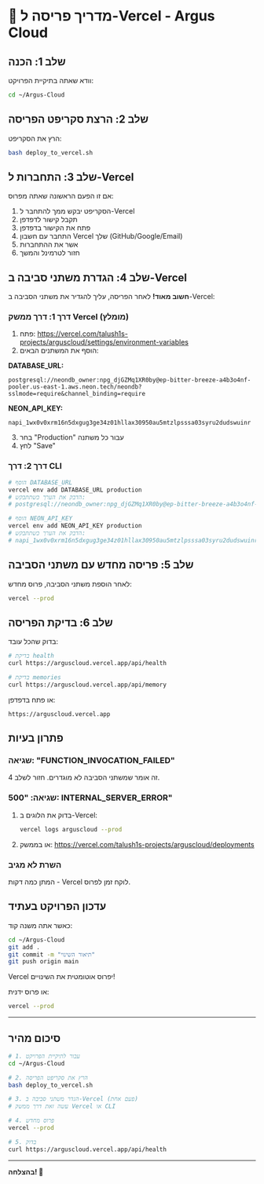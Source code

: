 # 🚀 מדריך פריסה ל-Vercel - Argus Cloud

## שלב 1: הכנה

וודא שאתה בתיקיית הפרויקט:
```bash
cd ~/Argus-Cloud
```

## שלב 2: הרצת סקריפט הפריסה

הרץ את הסקריפט:
```bash
bash deploy_to_vercel.sh
```

## שלב 3: התחברות ל-Vercel

אם זו הפעם הראשונה שאתה מפרוס:

1. הסקריפט יבקש ממך להתחבר ל-Vercel
2. תקבל קישור לדפדפן
3. פתח את הקישור בדפדפן
4. התחבר עם חשבון Vercel שלך (GitHub/Google/Email)
5. אשר את ההתחברות
6. חזור לטרמינל והמשך

## שלב 4: הגדרת משתני סביבה ב-Vercel

**חשוב מאוד!** לאחר הפריסה, עליך להגדיר את משתני הסביבה ב-Vercel:

### דרך 1: דרך ממשק Vercel (מומלץ)

1. פתח: https://vercel.com/talush1s-projects/arguscloud/settings/environment-variables
2. הוסף את המשתנים הבאים:

**DATABASE_URL:**
```
postgresql://neondb_owner:npg_djGZMq1XR0by@ep-bitter-breeze-a4b3o4nf-pooler.us-east-1.aws.neon.tech/neondb?sslmode=require&channel_binding=require
```

**NEON_API_KEY:**
```
napi_1wx0v0xrm16n5dxgug3ge34z01hllax30950au5mtzlpsssa03syru2dudswuinr
```

3. בחר "Production" עבור כל משתנה
4. לחץ "Save"

### דרך 2: דרך CLI

```bash
# הוסף DATABASE_URL
vercel env add DATABASE_URL production
# הדבק את הערך כשתתבקש:
# postgresql://neondb_owner:npg_djGZMq1XR0by@ep-bitter-breeze-a4b3o4nf-pooler.us-east-1.aws.neon.tech/neondb?sslmode=require&channel_binding=require

# הוסף NEON_API_KEY
vercel env add NEON_API_KEY production
# הדבק את הערך כשתתבקש:
# napi_1wx0v0xrm16n5dxgug3ge34z01hllax30950au5mtzlpsssa03syru2dudswuinr
```

## שלב 5: פריסה מחדש עם משתני הסביבה

לאחר הוספת משתני הסביבה, פרוס מחדש:
```bash
vercel --prod
```

## שלב 6: בדיקת הפריסה

בדוק שהכל עובד:

```bash
# בדיקת health
curl https://arguscloud.vercel.app/api/health

# בדיקת memories
curl https://arguscloud.vercel.app/api/memory
```

או פתח בדפדפן:
```
https://arguscloud.vercel.app
```

## פתרון בעיות

### שגיאה: "FUNCTION_INVOCATION_FAILED"

זה אומר שמשתני הסביבה לא מוגדרים. חזור לשלב 4.

### שגיאה: "500: INTERNAL_SERVER_ERROR"

1. בדוק את הלוגים ב-Vercel:
   ```bash
   vercel logs arguscloud --prod
   ```

2. או בממשק:
   https://vercel.com/talush1s-projects/arguscloud/deployments

### השרת לא מגיב

המתן כמה דקות - Vercel לוקח זמן לפרוס.

## עדכון הפרויקט בעתיד

כאשר אתה משנה קוד:

```bash
cd ~/Argus-Cloud
git add .
git commit -m "תיאור השינוי"
git push origin main
```

Vercel יפרוס אוטומטית את השינויים!

או פרוס ידנית:
```bash
vercel --prod
```

---

## סיכום מהיר

```bash
# 1. עבור לתיקיית הפרויקט
cd ~/Argus-Cloud

# 2. הרץ את סקריפט הפריסה
bash deploy_to_vercel.sh

# 3. הגדר משתני סביבה ב-Vercel (פעם אחת)
# עשה זאת דרך ממשק Vercel או CLI

# 4. פרוס מחדש
vercel --prod

# 5. בדוק
curl https://arguscloud.vercel.app/api/health
```

---

**בהצלחה! 🎉**

